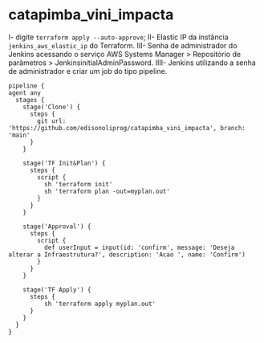# catapimba_vini_impacta
I- digite `terraform apply --auto-approve`;
II- Elastic IP da instância `jenkins_aws_elastic_ip` do Terraform.
III- Senha de administrador do Jenkins acessando o serviço AWS Systems Manager > Repositório de parâmetros > JenkinsinitialAdminPassword. 
IIII- Jenkins utilizando a senha de administrador e criar um job do tipo pipeline.
```
pipeline {
agent any
  stages {
    stage('Clone') {
      steps {
        git url: 'https://github.com/edisonoliprog/catapimba_vini_impacta', branch: 'main'
      }
    }

    stage('TF Init&Plan') {
      steps {
        script {
          sh 'terraform init'
          sh 'terraform plan -out=myplan.out'
        }
      }
    }

    stage('Approval') {
      steps {
        script {
          def userInput = input(id: 'confirm', message: 'Deseja alterar a Infraestrutura?', description: 'Acao ', name: 'Confirm')
        }
      }
    }

    stage('TF Apply') {
      steps {
          sh 'terraform apply myplan.out'
      }
    }
  }
}
```
